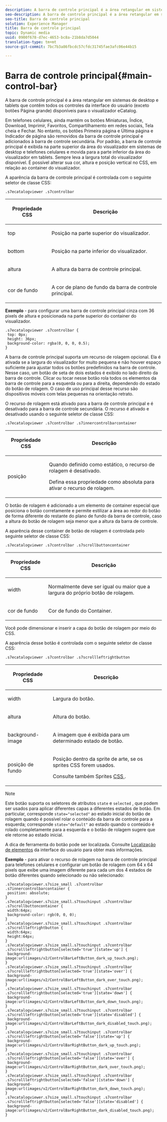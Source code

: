 ```yaml
---
description: A barra de controle principal é a área retangular em sistemas de desktop e tablets que contêm todos os controles da interface do usuário (exceto botões Página grande) disponíveis para o visualizador eCatalog.
seo-description: A barra de controle principal é a área retangular em sistemas de desktop e tablets que contêm todos os controles da interface do usuário (exceto botões Página grande) disponíveis para o visualizador eCatalog.
seo-title: Barra de controle principal
solution: Experience Manager
title: Barra de controle principal
topic: Dynamic media
uuid: 0900f678-d7ec-4653-bc8a-21b8da7d5044
translation-type: tm+mt
source-git-commit: 7bc7b3a86fbcdc57cfdc31745fae3afc06e44b15

---
```



# Barra de controle principal{#main-control-bar}

A barra de controle principal é a área retangular em sistemas de desktop e tablets que contêm todos os controles da interface do usuário (exceto botões Página grande) disponíveis para o visualizador eCatalog.

Em telefones celulares, ainda mantém os botões Miniaturas, Índice, Download, Imprimir, Favoritos, Compartilhamento em redes sociais, Tela cheia e Fechar. No entanto, os botões Primeira página e Última página e Indicador de página são removidos da barra de controle principal e adicionados à barra de controle secundária. Por padrão, a barra de controle principal é exibida na parte superior da área do visualizador em sistemas de desktop e telefones celulares e movida para a parte inferior da área do visualizador em tablets. Sempre leva a largura total do visualizador disponível. É possível alterar sua cor, altura e posição vertical no CSS, em relação ao container do visualizador.

A aparência da barra de controle principal é controlada com o seguinte seletor de classe CSS:

`.s7ecatalogviewer .s7controlbar`

<table id="table_2C8D322F57114A72B43053CB4539C65C"> 
 <thead> 
  <tr> 
   <th colname="col1" class="entry"> <p> Propriedade CSS </p> </th> 
   <th colname="col2" class="entry"> <p>Descrição </p> </th> 
  </tr> 
 </thead>
 <tbody> 
  <tr> 
   <td colname="col1"> <p> <span class="codeph"> top </span> </p> </td> 
   <td colname="col2"> <p>Posição na parte superior do visualizador. </p> </td> 
  </tr> 
  <tr> 
   <td colname="col1"> <p> <span class="codeph"> bottom </span> </p> </td> 
   <td colname="col2"> <p>Posição na parte inferior do visualizador. </p> </td> 
  </tr> 
  <tr> 
   <td colname="col1"> <p> <span class="codeph"> altura </span> </p> </td> 
   <td colname="col2"> <p>A altura da barra de controle principal. </p> </td> 
  </tr> 
  <tr> 
   <td colname="col1"> <p> <span class="codeph"> cor de fundo </span> </p> </td> 
   <td colname="col2"> <p>A cor de plano de fundo da barra de controle principal. </p> </td> 
  </tr> 
 </tbody> 
</table>

**Exemplo** - para configurar uma barra de controle principal cinza com 36 pixels de altura e posicionada na parte superior do container do visualizador.

```
.s7ecatalogviewer .s7controlbar { 
 top: 0px; 
 height: 36px; 
 background-color: rgba(0, 0, 0, 0.5); 
}
```

A barra de controle principal suporta um recurso de rolagem opcional. Ela é ativada se a largura do visualizador for muito pequena e não houver espaço suficiente para ajustar todos os botões predefinidos na barra de controle. Nesse caso, um botão de seta de dois estados é exibido no lado direito da barra de controle. Clicar ou tocar nesse botão rola todos os elementos da barra de controle para a esquerda ou para a direita, dependendo do estado do botão de rolagem. O caso de uso principal desse recurso são dispositivos móveis com telas pequenas na orientação retrato.

O recurso de rolagem está ativado para a barra de controle principal e é desativado para a barra de controle secundária. O recurso é ativado e desativado usando o seguinte seletor de classe CSS:

`.s7ecatalogviewer .s7controlbar .s7innercontrolbarcontainer`

<table id="table_C8225F38309B4099AF58AA1A815A8D55"> 
 <thead> 
  <tr> 
   <th colname="col1" class="entry"> <p> Propriedade CSS </p> </th> 
   <th colname="col2" class="entry"> <p>Descrição </p> </th> 
  </tr> 
 </thead>
 <tbody> 
  <tr> 
   <td colname="col1"> <p> <span class="codeph"> posição </span> </p> </td> 
   <td colname="col2"> <p>Quando definido como <span class="codeph"> estático, </span> o recurso de rolagem é desativado. </p> <p>Defina essa propriedade como <span class="codeph"> absoluta </span> para ativar o recurso de rolagem. </p> </td> 
  </tr> 
 </tbody> 
</table>

O botão de rolagem é adicionado a um elemento de container especial que posiciona o botão corretamente e permite estilizar a área ao redor do botão de forma diferente do restante do plano de fundo da barra de controle, caso a altura do botão de rolagem seja menor que a altura da barra de controle.

A aparência desse container de botão de rolagem é controlada pelo seguinte seletor de classe CSS:

`.s7ecatalogviewer .s7controlbar .s7scrollbuttoncontainer`

<table id="table_2CDDA8A18345497EAC4749A0D64C1658"> 
 <thead> 
  <tr> 
   <th colname="col1" class="entry"> <p> Propriedade CSS </p> </th> 
   <th colname="col2" class="entry"> <p>Descrição </p> </th> 
  </tr> 
 </thead>
 <tbody> 
  <tr> 
   <td colname="col1"> <p> <span class="codeph"> width </span> </p> </td> 
   <td colname="col2"> <p>Normalmente deve ser igual ou maior que a largura do próprio botão de rolagem. </p> </td> 
  </tr> 
  <tr> 
   <td colname="col1"> <p> <span class="codeph"> cor de fundo </span> </p> </td> 
   <td colname="col2"> <p>Cor de fundo do Container. </p> </td> 
  </tr> 
 </tbody> 
</table>

Você pode dimensionar e inserir a capa do botão de rolagem por meio do CSS.

A aparência desse botão é controlada com o seguinte seletor de classe CSS:

`.s7ecatalogviewer .s7controlbar .s7scrollleftrightbutton`

<table id="table_F61CB3F696AC4018B164082FFA7777F4"> 
 <thead> 
  <tr> 
   <th colname="col1" class="entry"> <p> Propriedade CSS </p> </th> 
   <th colname="col2" class="entry"> <p>Descrição </p> </th> 
  </tr> 
 </thead>
 <tbody> 
  <tr> 
   <td colname="col1"> <p> <span class="codeph"> width </span> </p> </td> 
   <td colname="col2"> <p>Largura do botão. </p> </td> 
  </tr> 
  <tr> 
   <td colname="col1"> <p> <span class="codeph"> altura </span> </p> </td> 
   <td colname="col2"> <p>Altura do botão. </p> </td> 
  </tr> 
  <tr> 
   <td colname="col1"> <p> <span class="codeph"> background-image </span> </p> </td> 
   <td colname="col2"> <p>A imagem que é exibida para um determinado estado de botão. </p> </td> 
  </tr> 
  <tr> 
   <td colname="col1"> <p> <span class="codeph"> posição de fundo </span> </p> </td> 
   <td colname="col2"> <p>Posição dentro da sprite de arte, se os sprites CSS forem usados. </p> <p>Consulte também Sprites <a href="../../../c-html5-s7-aem-asset-viewers/c-html5-20-ecatalog-viewer-about/c-html5-20-ecatalog-viewer-customizingviewer/c-html5-20-ecatalog-viewer-customizingviewer.md#section-9d570f95eb2443aca74c1b02f6e89aff" format="dita" scope="local"> CSS </a>. </p> </td> 
  </tr> 
 </tbody> 
</table>

>[!NOTE]
>
>Este botão suporta os seletores de atributos `state` e `selected` , que podem ser usados para aplicar diferentes capas a diferentes estados de botão. Em particular, corresponde `state="selected"` ao estado inicial do botão de rolagem quando é possível rolar o conteúdo da barra de controle para a esquerda; corresponde `state="default"` ao estado quando o conteúdo é rolado completamente para a esquerda e o botão de rolagem sugere que ele retorne ao estado inicial.

A dica de ferramenta do botão pode ser localizada. Consulte [Localização de elementos](../../../c-html5-s7-aem-asset-viewers/c-html5-20-ecatalog-viewer-about/c-html5-20-ecatalog-viewer-localization.md#concept-cbfc39344c494eb7b9f6a272cff0cc74) da interface do usuário para obter mais informações.

**Exemplo** - para ativar o recurso de rolagem na barra de controle principal para telefones celulares e configurar um botão de rolagem com 64 x 64 pixels que exibe uma imagem diferente para cada um dos 4 estados de botão diferentes quando selecionado ou não selecionado:

```
.s7ecatalogviewer.s7size_small .s7controlbar .s7innercontrolbarcontainer { 
 position: absolute; 
} 
.s7ecatalogviewer.s7size_small.s7touchinput .s7controlbar .s7scrollbuttoncontainer { 
 width:64px; 
 background-color: rgb(0, 0, 0); 
} 
.s7ecatalogviewer.s7size_small.s7touchinput .s7controlbar .s7scrollleftrightbutton { 
 width:64px; 
 height:64px; 
} 
.s7ecatalogviewer.s7size_small.s7touchinput .s7controlbar .s7scrollleftrightbutton[selected='true'][state='up'] { 
 background-image:url(images/v2/ControlBarLeftButton_dark_up_touch.png); 
} 
.s7ecatalogviewer.s7size_small.s7touchinput .s7controlbar .s7scrollleftrightbutton[selected='true'][state='over'] { 
 background-image:url(images/v2/ControlBarLeftButton_dark_over_touch.png); 
} 
.s7ecatalogviewer.s7size_small.s7touchinput .s7controlbar .s7scrollleftrightbutton[selected='true'][state='down'] { 
 background-image:url(images/v2/ControlBarLeftButton_dark_down_touch.png); 
} 
.s7ecatalogviewer.s7size_small.s7touchinput .s7controlbar .s7scrollleftrightbutton[selected='true'][state='disabled'] { 
 background-image:url(images/v2/ControlBarLeftButton_dark_disabled_touch.png); 
} 
.s7ecatalogviewer.s7size_small.s7touchinput .s7controlbar .s7scrollleftrightbutton[selected='false'][state='up'] { 
 background-image:url(images/v2/ControlBarRightButton_dark_up_touch.png); 
} 
.s7ecatalogviewer.s7size_small.s7touchinput .s7controlbar .s7scrollleftrightbutton[selected='false'][state='over'] { 
 background-image:url(images/v2/ControlBarRightButton_dark_over_touch.png); 
} 
.s7ecatalogviewer.s7size_small.s7touchinput .s7controlbar .s7scrollleftrightbutton[selected='false'][state='down'] { 
 background-image:url(images/v2/ControlBarRightButton_dark_down_touch.png); 
} 
.s7ecatalogviewer.s7size_small.s7touchinput .s7controlbar .s7scrollleftrightbutton[selected='false'][state='disabled'] { 
 background-image:url(images/v2/ControlBarRightButton_dark_disabled_touch.png); 
}
```

